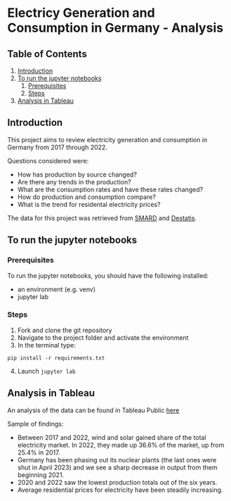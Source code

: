 # Electricy Generation and Consumption in Germany - Analysis

## Table of Contents
1. [Introduction](#introduction)
2. [To run the jupyter notebooks](#notebooks)
	1. [Prerequisites](#prerequisites)
	2. [Steps](#steps)
3. [Analysis in Tableau](#analysis)

## Introduction
This project aims to review electricity generation and consumption in Germany from 2017 through 2022.

Questions considered were:
- How has production by source changed?
- Are there any trends in the production?
- What are the consumption rates and have these rates changed?
- How do production and consumption compare?
- What is the trend for residental electricity prices?

The data for this project was retrieved from [SMARD](https://www.smard.de/en) and [Destatis](https://www-genesis.destatis.de/genesis/online). 


## To run the jupyter notebooks

### Prerequisites
To run the jupyter notebooks, you should have the following installed:
- an environment (e.g. venv)
- jupyter lab

### Steps
1. Fork and clone the git repository
2. Navigate to the project folder and activate the environment 
3. In the terminal type:

  ```shell
  pip install -r requirements.txt
  ```
4. Launch `jupyter lab`


## Analysis in Tableau
An analysis of the data can be found in Tableau Public [here](https://public.tableau.com/app/profile/deborah.haar/viz/smard_electricity_germany/ElectricitygenerationandconsumptioninGermany2017-2022)

Sample of findings:
- Between 2017 and 2022, wind and solar gained share of the total electricity market. In 2022, they made up 36.6% of the market, up from 25.4% in 2017.
- Germany has been phasing out its nuclear plants (the last ones were shut in April 2023) and we see a sharp decrease in output from them beginning 2021.
- 2020 and 2022 saw the lowest production totals out of the six years.
- Average residential prices for electricity have been steadily increasing.
